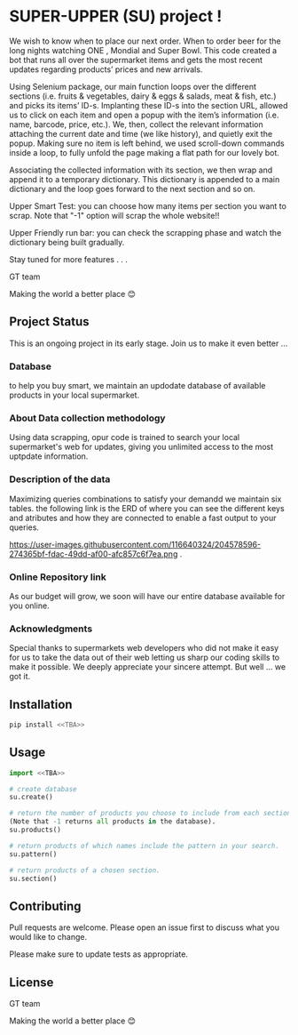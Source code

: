 
# SUPER-UPPER (SU) project !

We wish to know when to place our next order. When to order beer for the long nights watching ONE , Mondial and Super Bowl. 
This code created a bot that runs all over the supermarket items and gets the most recent updates regarding products’ prices and new arrivals.

Using Selenium package, our main function loops over the different sections (i.e. fruits & vegetables,  dairy & eggs & salads, meat & fish, etc.) 
and picks its items’ ID-s. Implanting these ID-s into the section URL, allowed us to click on each item and open a popup with the item’s information 
(i.e. name, barcode, price, etc.). We, then, collect the relevant information attaching the current date and time (we like history), and quietly exit the popup. 
Making sure no item is left behind, we used scroll-down commands inside a loop, to fully unfold the page making a flat path for our lovely bot. 

Associating the collected information with its section, we then wrap and append it to a temporary dictionary. 
This dictionary is appended to a main dictionary and the loop goes forward to the next section and so on. 

Upper Smart Test: 
you can choose how many items per section you want to scrap. Note that "-1" option will scrap the whole website!! 

Upper Friendly run bar: 
you can check the scrapping phase and watch the dictionary being built gradually.


Stay tuned for more features . . .



GT team

Making the world a better place   😊 


## Project Status
This is an ongoing project in its early stage.
Join us to make it even better ...

### Database
to help you buy smart, we maintain an updodate database of available products in your local supermarket.

### About Data collection methodology
Using data scrapping, opur code is trained to search your local supermarket's web for updates, giving you unlimited access to the most uptpdate information. 

### Description of the data
Maximizing queries combinations to satisfy your demandd we maintain six tables. 
the following link is the ERD of where you can see the different keys and atributes and how they are connected to enable a fast output to your queries.

https://user-images.githubusercontent.com/116640324/204578596-274365bf-fdac-49dd-af00-afc857c6f7ea.png .

### Online Repository link
As our budget will grow,  we soon will have our entire database available for you online. 

### Acknowledgments
Special thanks to supermarkets web developers who did not make it easy for us to take the data out of their web letting us sharp our coding skills to make it possible.
We deeply appreciate your sincere attempt. But well ... we got it. 

## Installation


```bash
pip install <<TBA>>
```

## Usage

```python
import <<TBA>>

# create database
su.create()

# return the number of products you choose to include from each section. 
(Note that -1 returns all products in the database).
su.products()

# return products of which names include the pattern in your search.
su.pattern()

# return products of a chosen section.
su.section()
```

## Contributing

Pull requests are welcome. Please open an issue first
to discuss what you would like to change.

Please make sure to update tests as appropriate.

## License

GT team

Making the world a better place   😊 
 
